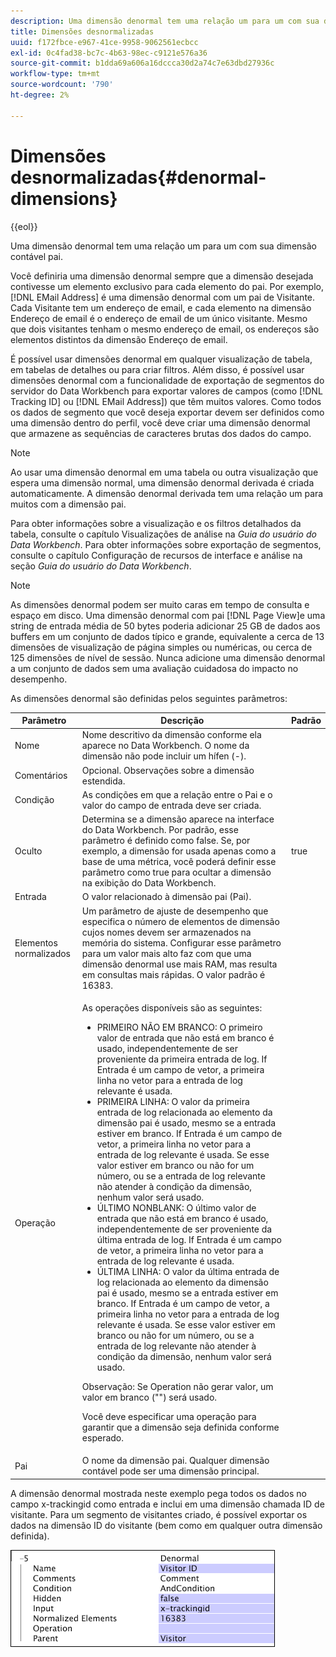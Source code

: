 ```yaml
---
description: Uma dimensão denormal tem uma relação um para um com sua dimensão contável pai.
title: Dimensões desnormalizadas
uuid: f172fbce-e967-41ce-9958-9062561ecbcc
exl-id: 0c4fad38-bc7c-4b63-98ec-c9121e576a36
source-git-commit: b1dda69a606a16dccca30d2a74c7e63dbd27936c
workflow-type: tm+mt
source-wordcount: '790'
ht-degree: 2%

---
```


# Dimensões desnormalizadas{#denormal-dimensions}

{{eol}}

Uma dimensão denormal tem uma relação um para um com sua dimensão contável pai.

Você definiria uma dimensão denormal sempre que a dimensão desejada contivesse um elemento exclusivo para cada elemento do pai. Por exemplo, [!DNL EMail Address] é uma dimensão denormal com um pai de Visitante. Cada Visitante tem um endereço de email, e cada elemento na dimensão Endereço de email é o endereço de email de um único visitante. Mesmo que dois visitantes tenham o mesmo endereço de email, os endereços são elementos distintos da dimensão Endereço de email.

É possível usar dimensões denormal em qualquer visualização de tabela, em tabelas de detalhes ou para criar filtros. Além disso, é possível usar dimensões denormal com a funcionalidade de exportação de segmentos do servidor do Data Workbench para exportar valores de campos (como [!DNL Tracking ID] ou [!DNL EMail Address]) que têm muitos valores. Como todos os dados de segmento que você deseja exportar devem ser definidos como uma dimensão dentro do perfil, você deve criar uma dimensão denormal que armazene as sequências de caracteres brutas dos dados do campo.

>[!NOTE]
>
>Ao usar uma dimensão denormal em uma tabela ou outra visualização que espera uma dimensão normal, uma dimensão denormal derivada é criada automaticamente. A dimensão denormal derivada tem uma relação um para muitos com a dimensão pai.

Para obter informações sobre a visualização e os filtros detalhados da tabela, consulte o capítulo Visualizações de análise na *Guia do usuário do Data Workbench*. Para obter informações sobre exportação de segmentos, consulte o capítulo Configuração de recursos de interface e análise na seção *Guia do usuário do Data Workbench*.

>[!NOTE]
>
>As dimensões denormal podem ser muito caras em tempo de consulta e espaço em disco. Uma dimensão denormal com pai [!DNL Page View]e uma string de entrada média de 50 bytes poderia adicionar 25 GB de dados aos buffers em um conjunto de dados típico e grande, equivalente a cerca de 13 dimensões de visualização de página simples ou numéricas, ou cerca de 125 dimensões de nível de sessão. Nunca adicione uma dimensão denormal a um conjunto de dados sem uma avaliação cuidadosa do impacto no desempenho.

As dimensões denormal são definidas pelos seguintes parâmetros:

<table id="table_532AD791E39B4CF296FFA1C33FB8302E"> 
 <thead> 
  <tr> 
   <th colname="col1" class="entry"> Parâmetro </th> 
   <th colname="col2" class="entry"> Descrição </th> 
   <th colname="col3" class="entry"> Padrão </th> 
  </tr> 
 </thead>
 <tbody> 
  <tr> 
   <td colname="col1"> Nome </td> 
   <td colname="col2"> Nome descritivo da dimensão conforme ela aparece no Data Workbench. O nome da dimensão não pode incluir um hífen (-). </td> 
   <td colname="col3"> </td> 
  </tr> 
  <tr> 
   <td colname="col1"> Comentários </td> 
   <td colname="col2"> Opcional. Observações sobre a dimensão estendida. </td> 
   <td colname="col3"> </td> 
  </tr> 
  <tr> 
   <td colname="col1"> Condição </td> 
   <td colname="col2"> As condições em que a relação entre o Pai e o valor do campo de entrada deve ser criada. </td> 
   <td colname="col3"> </td> 
  </tr> 
  <tr> 
   <td colname="col1"> Oculto </td> 
   <td colname="col2"> Determina se a dimensão aparece na interface do Data Workbench. Por padrão, esse parâmetro é definido como false. Se, por exemplo, a dimensão for usada apenas como a base de uma métrica, você poderá definir esse parâmetro como true para ocultar a dimensão na exibição do Data Workbench. </td> 
   <td colname="col3"> true </td> 
  </tr> 
  <tr> 
   <td colname="col1"> Entrada </td> 
   <td colname="col2"> O valor relacionado à dimensão pai (Pai). </td> 
   <td colname="col3"> </td> 
  </tr> 
  <tr> 
   <td colname="col1"> Elementos normalizados </td> 
   <td colname="col2"> Um parâmetro de ajuste de desempenho que especifica o número de elementos de dimensão cujos nomes devem ser armazenados na memória do sistema. Configurar esse parâmetro para um valor mais alto faz com que uma dimensão denormal use mais RAM, mas resulta em consultas mais rápidas. O valor padrão é 16383. </td> 
   <td colname="col3"> </td> 
  </tr> 
  <tr> 
   <td colname="col1"> Operação </td> 
   <td colname="col2"> <p>As operações disponíveis são as seguintes: </p> <p> 
     <ul id="ul_CCDC45838A3941BD949B6D21EA0492B3"> 
      <li id="li_F33898192A82437692B5C15684EFCF64"> PRIMEIRO NÃO EM BRANCO: O primeiro valor de entrada que não está em branco é usado, independentemente de ser proveniente da primeira entrada de log. If <span class="wintitle"> Entrada</span> é um campo de vetor, a primeira linha no vetor para a entrada de log relevante é usada. </li> 
      <li id="li_4ADD0A368BB74B64AD29126C8E7B333F"> PRIMEIRA LINHA: O valor da primeira entrada de log relacionada ao elemento da dimensão pai é usado, mesmo se a entrada estiver em branco. If <span class="wintitle"> Entrada</span> é um campo de vetor, a primeira linha no vetor para a entrada de log relevante é usada. Se esse valor estiver em branco ou não for um número, ou se a entrada de log relevante não atender à condição da dimensão, nenhum valor será usado. </li> 
      <li id="li_C93CA22ADA634F21A6488BB3BEE7CB23"> ÚLTIMO NONBLANK: O último valor de entrada que não está em branco é usado, independentemente de ser proveniente da última entrada de log. If <span class="wintitle"> Entrada</span> é um campo de vetor, a primeira linha no vetor para a entrada de log relevante é usada. </li> 
      <li id="li_2FFE585521B14FE5ABBF66AAC47F22C4"> ÚLTIMA LINHA: O valor da última entrada de log relacionada ao elemento da dimensão pai é usado, mesmo se a entrada estiver em branco. If <span class="wintitle"> Entrada</span> é um campo de vetor, a primeira linha no vetor para a entrada de log relevante é usada. Se esse valor estiver em branco ou não for um número, ou se a entrada de log relevante não atender à condição da dimensão, nenhum valor será usado. </li> 
     </ul> </p> <p> <p>Observação: Se Operation não gerar valor, um valor em branco ("") será usado. </p> </p> <p> Você deve especificar uma operação para garantir que a dimensão seja definida conforme esperado. </p> </td> 
   <td colname="col3"> </td> 
  </tr> 
  <tr> 
   <td colname="col1"> Pai </td> 
   <td colname="col2"> O nome da dimensão pai. Qualquer dimensão contável pode ser uma dimensão principal. </td> 
   <td colname="col3"> </td> 
  </tr> 
 </tbody> 
</table>

A dimensão denormal mostrada neste exemplo pega todos os dados no campo x-trackingid como entrada e inclui em uma dimensão chamada ID de visitante. Para um segmento de visitantes criado, é possível exportar os dados na dimensão ID do visitante (bem como em qualquer outra dimensão definida).

![](assets/cfg_Transformation_Dim_Denormal.png)
